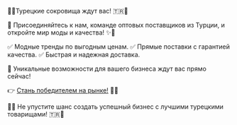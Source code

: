 🌟✨Турецкие сокровища ждут вас! 🇹🇷💎

👋 Присоединяйтесь к нам, команде оптовых поставщиков из Турции, и откройте мир моды и качества! ✨💼

✅ Модные тренды по выгодным ценам.
✅ Прямые поставки с гарантией качества.
✅ Быстрая и надежная доставка.

💫 Уникальные возможности для вашего бизнеса ждут вас прямо сейчас!

👉 [Стань победителем на рынке!](https://t.me/opt_secret_shop) 💎💼

🌟✨ Не упустите шанс создать успешный бизнес с лучшими турецкими товарищами! 🇹🇷💫
